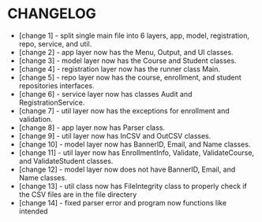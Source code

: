 # CHANGELOG

- [change 1] - split single main file into 6 layers, app, model, registration, repo, service, and util.
- [change 2] - app layer now has the Menu, Output, and UI classes.
- [change 3] - model layer now has the Course and Student classes.
- [change 4] - registration layer now has the runner class Main.
- [change 5] - repo layer now has the course, enrollment, and student repositories interfaces.
- [change 6] - service layer now has classes Audit and RegistrationService.
- [change 7] - util layer now has the exceptions for enrollment and validation.
- [change 8] - app layer now has Parser class.
- [change 9] - util layer now has InCSV and OutCSV classes.
- [change 10] - model layer now has BannerID, Email, and Name classes.
- [change 11] - util layer now has EnrollmentInfo, Validate, ValidateCourse, and ValidateStudent classes.
- [change 12] - model layer now does not have BannerID, Email, and Name classes.
- [change 13] - util class now has FileIntegrity class to properly check if the CSV files are in the file directery
- [change 14] - fixed parser error and program now functions like intended

